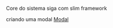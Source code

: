 Core do sistema siga com slim framework


criando uma modal
<a href="https://github.com/SigaSmart/slim-core/blob/master/doc/Modal.md">Modal</a>